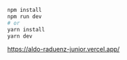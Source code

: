 ```bash
npm install
npm run dev
# or
yarn install
yarn dev
```
https://aldo-raduenz-junior.vercel.app/